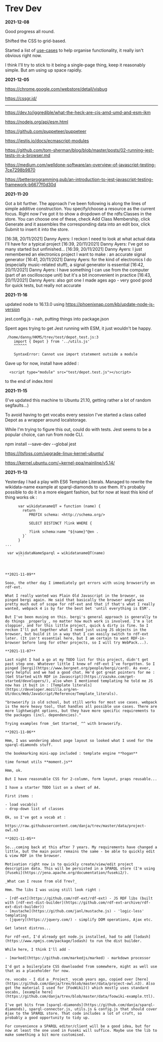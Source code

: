 # Trev Dev

**2021-12-08**

Good progress all round.

Shifted the CSS to grid-based.

Started a list of [use-cases](use-cases.md) to help organise functionality, it really isn't obvious right now.

I think I'll try to stick to it being a single-page thing, keep it reasonably simple. But am using up space rapidly.

**2021-12-05**

https://chrome.google.com/webstore/detail/visbug

https://cssgr.id/

---

https://dev.to/iggredible/what-the-heck-are-cjs-amd-umd-and-esm-ikm

https://nodejs.org/api/esm.html

https://github.com/puppeteer/puppeteer

https://jestjs.io/docs/ecmascript-modules

https://github.com/tom-sherman/blog/blob/master/posts/02-running-jest-tests-in-a-browser.md

https://medium.com/welldone-software/an-overview-of-javascript-testing-7ce7298b9870

https://betterprogramming.pub/an-introduction-to-jest-javascript-testing-framework-b6677f0d30d

**2021-11-20**

Got a bit further. The approach I've been following is along the lines of simple additive construction. You specify/choose a resource as the current focus. Right now I've got it to show a dropdown of the rdfs:Classes in the store. You can choose one of these, check Add Class Membership, click Generate and it assembles the corresponding data into an edit box, click Submit to insert it into the store.

[16:38, 20/11/2021] Danny Ayers: I reckon I need to look at what actual data I'll have for a typical project
[16:39, 20/11/2021] Danny Ayers: I've got so many started but unfinished...
[16:39, 20/11/2021] Danny Ayers: I just remembered an electronics project I want to make : an accurate signal generator
[16:41, 20/11/2021] Danny Ayers: for the kind of electronics I do (especially music-related stuff), a signal generator is essential
[16:42, 20/11/2021] Danny Ayers: I have something I can use from the computer (part of an oscilloscope unit) but it's a bit inconvenient in practice
[16:43, 20/11/2021] Danny Ayers: also got one I made ages ago - very good good for quick tests, but really not accurate

**2021-11-16**

updated node to 16.13.0 using https://phoenixnap.com/kb/update-node-js-version

jest.config.js - nah, putting things into package.json

Spent ages trying to get Jest running with ESM, it just wouldn't be happy.

```
 /home/danny/HKMS/trev/test/depot.test.js:3
    import { Depot } from '../utils.js'
    ^^^^^^

    SyntaxError: Cannot use import statement outside a module
```

Gave up for now, install have added :

```
  <script type="module" src="test/depot.test.js"></script>
```

to the end of index.html

**2021-11-15**

(I've updated this machine to Ubuntu 21.10, getting rather a lot of random segfaults...)

To avoid having to get vocabs every session I've started a class called Depot as a wrapper around localstorage.

While I'm trying to figure this out, could do with tests. Jest seems to be a popular choice, can run from node CLI.

npm install --save-dev --global jest

https://itsfoss.com/upgrade-linux-kernel-ubuntu/

https://kernel.ubuntu.com/~kernel-ppa/mainline/v5.14/

**2021-11-13**

Yesterday I had a play with ES6 Template Literals. Managed to rewrite the wikidata-name example at sparql-diamonds to use them. It's probably possible to do it in a more elegant fashion, but for now at least this kind of thing works ok :

````
      var wikidatanameQT = function (name) {
        return `
           PREFIX schema: <http://schema.org/>

           SELECT DISTINCT ?link WHERE {

           ?link schema:name "${name}"@en .
        }`
      }
...

 var wikidataNameSparql = wikidatanameQT(name)
      ```



**2021-11-09**

Sooo, the other day I immediately got errors with using browserify on rdf-ext.

What I really wanted was Plain Old Javascript in the browser, so pinged bergi again. He said that basically the browser angle was pretty much out of scope for rdf-ext and that if that's what I really wanted, webpack 4 is by far the best bet 'until everything is ESM'.

But I've been musing on this. bergi's general approach is generally to do things _properly_, no matter how much work is involved. I'm a lot sloppier, and for this little project, quick & dirty is fine. So I reckon I'll put together what I need just using JS objects in the browser, but build it in a way that I can easily switch to rdf-ext later. (It isn't essential here, but I am certain to want RDF-in-browser before long for other projects, so I will try WebPack...).

**2021-11-07**

Last night I had a go at my TODO list for this project, didn't get past step one. Whatever little I knew of rdf-ext I've forgotten. So I pinged [bergi](https://www.bergnet.org/people/bergi/card). As ever, very helpful and we had a good chat. He'd got great pointers for me : [Get Started with RDF in Javascript](https://zazuko.com/get-started/developers/), also when I mentioned templating he told me JS now has it buit in : [Template literals](https://developer.mozilla.org/en-US/docs/Web/JavaScript/Reference/Template_literals).

"browserify is old school, but still works for most use cases. webpack is the more heavy tool, that handles all possible use cases. There are more lightweight options, but they have more specific requirements to the packages (incl. dependencies)."

Trying examples from _Get Started_ ^^ with browserify.

**2021-11-06**

Hmm, I was wondering about page layout so looked what I used for the sparql-diamonds stuff.

the bookmarking mini-app included : template engine **hogan**

time format utils **moment.js**

Hmm, ok.

But I have reasonable CSS for 2-column, form layout, praps reusable...

I have a starter TODO list on a sheet of A4.

First items :

- load vocab(s)
- drop-down list of classes

Ok, so I've got a vocab at :

https://raw.githubusercontent.com/danja/trev/master/data/project-owl.n3

**2021-11-05**

So...coming back at this after 7 years. My requirements have changed a little, but the main point remains the same - be able to quickly edit & view RDF in the browser.

Motivation right now is to quickly create/view/edit project description data. This will be persisted in a SPARQL store (I'm using [Fuseki](https://jena.apache.org/documentation/fuseki2/).

_What can I reuse from old Trev?_

Hmm. The libs I was using still look right :

- [rdf-ext](https://github.com/rdf-ext/rdf-ext) - JS RDF libs (built with [rdf-ext-dist-builder](https://github.com/rdf-ext-archive/rdf-ext-dist-builder))
- [mustache](https://github.com/janl/mustache.js) - 'logic-less' templating
- [jquery](https://jquery.com/) - simplify DOM operations, Ajax etc.

Get latest distros...

For rdf-ext, I'd already got node.js installed, had to add [lodash](https://www.npmjs.com/package/lodash) to run the dist builder.

While here, I think I'll add -

- [marked](https://github.com/markedjs/marked) - markdown processor

I'd got a boilerplate CSS downloaded from somewhere, might as well use that as a placeholder for now.

re. vocabs - I did a _Project_ vocab years ago, copied over [here](https://github.com/danja/trev/blob/master/data/project-owl.n3). Also got the material I used for [FooWiki]() which mostly uses standard vocabs, [example here](https://github.com/danja/trev/blob/master/data/foowiki-example.ttl).

I've got bits from [sparql-diamonds](https://github.com/danja/sparql-diamonds), sparql-connector.js, utils.js & config.js that should cover Ajax to the SPARQL store. That code includes a lot of cruft, so probably a good opportunity to tidy up.

For convenience a SPARQL editor/client will be a good idea, but for now at least the one used in Fuseki will suffice. Maybe use the lib to make something a bit more customised.
````
